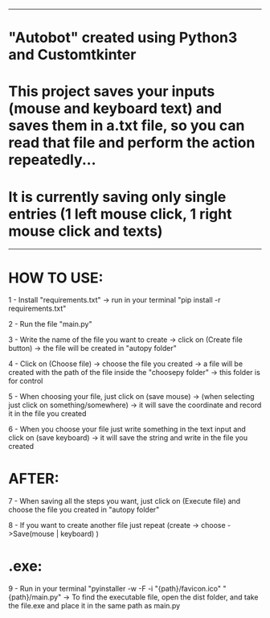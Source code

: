 ------------------------------------------------------------------------------------------------------------------------------------------------------------------------
# "Autobot" created using Python3 and Customtkinter

# This project saves your inputs (mouse and keyboard text) and saves them in a.txt file, so you can read that file and perform the action repeatedly...

# It is currently saving only single entries (1 left mouse click, 1 right mouse click and texts)

------------------------------------------------------------------------------------------------------------------------------------------------------------------------

# HOW TO USE:
1 - Install "requirements.txt" -> run in your terminal "pip install -r requirements.txt"

2 - Run the file "main.py"

3 - Write the name of the file you want to create -> click on (Create file button) -> the file will be created in "autopy folder"

4 - Click on (Choose file) -> choose the file you created -> a file will be created with the path of the file inside the "choosepy folder" -> this folder is for control

5 - When choosing your file, just click on (save mouse) -> (when selecting just click on something/somewhere) -> it will save the coordinate and record it in the file you created

6 - When you choose your file just write something in the text input and click on (save keyboard) -> it will save the string and write in the file you created

# AFTER:
7 - When saving all the steps you want, just click on (Execute file) and choose the file you created in "autopy folder"

8 - If you want to create another file just repeat (create -> choose ->Save(mouse | keyboard) )

# .exe:
9 - Run in your terminal "pyinstaller -w -F -i "{path}/favicon.ico" "{path}/main.py" -> To find the executable file, open the dist folder, and take the file.exe and place it in the same path as main.py
